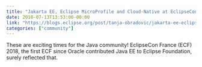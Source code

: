 ```yaml
---
title: "Jakarta EE, Eclipse MicroProfile and Cloud-Native at EclipseCon France"
date: 2018-07-13T13:53:00-00:00
link: "https://blogs.eclipse.org/post/tanja-obradovic/jakarta-ee-eclipse-microprofile-and-cloud-native-eclipsecon-france"
categories: ["community"]
---
```


These are exciting times for the Java community! EclipseCon France (ECF) 2018, the first ECF since Oracle contributed Java EE to Eclipse Foundation, surely reflected that.
